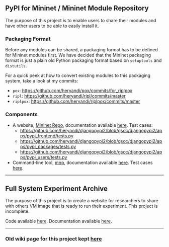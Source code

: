 ## PyPI for Mininet / Mininet Module Repository
The purpose of this project is to enable users to share their modules and have other users to be able to easily install it.

### Packaging Format
Before any modules can be shared, a packaging format has to be defined for Mininet modules first. We have decided that the Mininet packaging format is just a plain old Python packaging format based on `setuptools` and `distutils`.

For a quick peek at how to convert existing modules to this packaging system, take a look at my commits:
- `pox`: https://github.com/heryandi/pox/commits/for_riplpox
- `ripl`: https://github.com/heryandi/ripl/commits/master
- `riplpox`: https://github.com/heryandi/riplpox/commits/master


### Components
- A website, [Mininet Repo](https://github.com/heryandi/djangopypi2), documentation available [here](https://github.com/heryandi/gsoc2013-onl-mininet/wiki/Mininet-Repo-Docs). Test cases:
  - https://github.com/heryandi/djangopypi2/blob/gsoc/djangopypi2/apps/pypi_frontend/tests.py
  - https://github.com/heryandi/djangopypi2/blob/gsoc/djangopypi2/apps/pypi_packages/tests.py
  - https://github.com/heryandi/djangopypi2/blob/gsoc/djangopypi2/apps/pypi_users/tests.py
- Command-line tool, [mnp](https://github.com/heryandi/mnp), documentation available [here](https://github.com/heryandi/gsoc2013-onl-mininet/wiki/mnp:-Mininet-Packaging-Tools-Docs). Test cases [here](https://github.com/heryandi/mnp/tree/master/mnp/test).

---

## Full System Experiment Archive
The purpose of this project is to create a website for researchers to share with others VM image that is ready to run their experiment. This project is incomplete.

Code available [here](https://github.com/heryandi/experiment_repo).
Documentation available [here](https://github.com/heryandi/gsoc2013-onl-mininet/wiki/Experiment-Repo-Docs).

---

### Old wiki page for this project kept [here](https://github.com/mininet/mininet/wiki/%5BGSoC-2013%5D-Web-Interface-for-Sharing-Mininet-Systems-%5BOld%5D)
